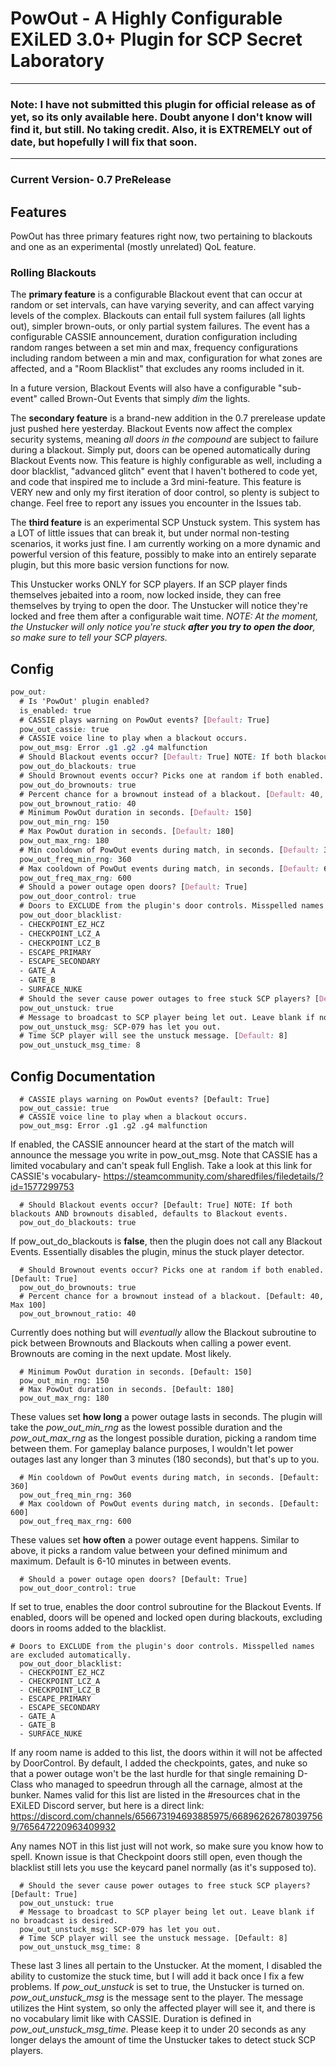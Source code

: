 # PowOut - A Highly Configurable EXiLED 3.0+ Plugin for SCP Secret Laboratory
------------------------------------------------------------------------------
### Note: I have not submitted this plugin for official release as of yet, so its only available here. Doubt anyone I don't know will find it, but still. No taking credit. Also, it is EXTREMELY out of date, but hopefully I will fix that soon.
-------------------------------------------------------------------------------
### Current Version- 0.7 PreRelease

## Features
PowOut has three primary features right now, two pertaining to blackouts and one as an experimental (mostly unrelated) QoL feature.

### Rolling Blackouts
The **primary feature** is a configurable Blackout event that can occur at random or set intervals, can have varying severity, and can affect varying levels of the complex. Blackouts can entail full system failures (all lights out), simpler brown-outs, or only partial system failures. The event has a configurable CASSIE announcement, duration configuration including random ranges between a set min and max, frequency configurations including random between a min and max, configuration for what zones are affected, and a "Room Blacklist" that excludes any rooms included in it.

In a future version, Blackout Events will also have a configurable "sub-event" called Brown-Out Events that simply *dim* the lights.

The **secondary feature** is a brand-new addition in the 0.7 prerelease update just pushed here yesterday. Blackout Events now affect the complex security systems, meaning *all doors in the compound* are subject to failure during a blackout. Simply put, doors can be opened automatically during Blackout Events now. This feature is highly configurable as well, including a door blacklist, "advanced glitch" event that I haven't bothered to code yet, and code that inspired me to include a 3rd mini-feature. This feature is VERY new and only my first iteration of door control, so plenty is subject to change. Feel free to report any issues you encounter in the Issues tab.

The **third feature** is an experimental SCP Unstuck system. This system has a LOT of little issues that can break it, but under normal non-testing scenarios, it works just fine. I am currently working on a more dynamic and powerful version of this feature, possibly to make into an entirely separate plugin, but this more basic version functions for now. 

This Unstucker works ONLY for SCP players. If an SCP player finds themselves jebaited into a room, now locked inside, they can free themselves by trying to open the door. The Unstucker will notice they're locked and free them after a configurable wait time. 
*NOTE: At the moment, the Unstucker will only notice you're stuck **after you try to open the door**, so make sure to tell your SCP players.*

## Config
```css
pow_out:
  # Is 'PowOut' plugin enabled?
  is_enabled: true
  # CASSIE plays warning on PowOut events? [Default: True]
  pow_out_cassie: true
  # CASSIE voice line to play when a blackout occurs.
  pow_out_msg: Error .g1 .g2 .g4 malfunction
  # Should Blackout events occur? [Default: True] NOTE: If both blackouts AND brownouts disabled, defaults to Blackout events.
  pow_out_do_blackouts: true
  # Should Brownout events occur? Picks one at random if both enabled. [Default: True]
  pow_out_do_brownouts: true
  # Percent chance for a brownout instead of a blackout. [Default: 40, Max 100]
  pow_out_brownout_ratio: 40
  # Minimum PowOut duration in seconds. [Default: 150]
  pow_out_min_rng: 150
  # Max PowOut duration in seconds. [Default: 180]
  pow_out_max_rng: 180
  # Min cooldown of PowOut events during match, in seconds. [Default: 360]
  pow_out_freq_min_rng: 360
  # Max cooldown of PowOut events during match, in seconds. [Default: 600]
  pow_out_freq_max_rng: 600
  # Should a power outage open doors? [Default: True]
  pow_out_door_control: true
  # Doors to EXCLUDE from the plugin's door controls. Misspelled names are excluded automatically.
  pow_out_door_blacklist:
  - CHECKPOINT_EZ_HCZ
  - CHECKPOINT_LCZ_A
  - CHECKPOINT_LCZ_B
  - ESCAPE_PRIMARY
  - ESCAPE_SECONDARY
  - GATE_A
  - GATE_B
  - SURFACE_NUKE
  # Should the sever cause power outages to free stuck SCP players? [Default: True]
  pow_out_unstuck: true
  # Message to broadcast to SCP player being let out. Leave blank if no broadcast is desired.
  pow_out_unstuck_msg: SCP-079 has let you out.
  # Time SCP player will see the unstuck message. [Default: 8]
  pow_out_unstuck_msg_time: 8
```
## Config Documentation

```
  # CASSIE plays warning on PowOut events? [Default: True]
  pow_out_cassie: true
  # CASSIE voice line to play when a blackout occurs.
  pow_out_msg: Error .g1 .g2 .g4 malfunction
```
If enabled, the CASSIE announcer heard at the start of the match will announce the message you write in pow_out_msg. Note that CASSIE has a limited vocabulary and can't speak full English. Take a look at this link for CASSIE's vocabulary- https://steamcommunity.com/sharedfiles/filedetails/?id=1577299753

```
  # Should Blackout events occur? [Default: True] NOTE: If both blackouts AND brownouts disabled, defaults to Blackout events.
  pow_out_do_blackouts: true
```
If pow_out_do_blackouts is **false**, then the plugin does not call any Blackout Events. Essentially disables the plugin, minus the stuck player detector.

```
  # Should Brownout events occur? Picks one at random if both enabled. [Default: True]
  pow_out_do_brownouts: true
  # Percent chance for a brownout instead of a blackout. [Default: 40, Max 100]
  pow_out_brownout_ratio: 40
```
Currently does nothing but will *eventually* allow the Blackout subroutine to pick between Brownouts and Blackouts when calling a power event. Brownouts are coming in the next update. Most likely.
```
  # Minimum PowOut duration in seconds. [Default: 150]
  pow_out_min_rng: 150
  # Max PowOut duration in seconds. [Default: 180]
  pow_out_max_rng: 180
```
These values set **how long** a power outage lasts in seconds. The plugin will take the *pow_out_min_rng* as the lowest possible duration and the *pow_out_max_rng* as the longest possible duration, picking a random time between them. For gameplay balance purposes, I wouldn't let power outages last any longer than 3 minutes (180 seconds), but that's up to you.
```
  # Min cooldown of PowOut events during match, in seconds. [Default: 360]
  pow_out_freq_min_rng: 360
  # Max cooldown of PowOut events during match, in seconds. [Default: 600]
  pow_out_freq_max_rng: 600
```
These values set **how often** a power outage event happens. Similar to above, it picks a random value between your defined minimum and maximum. Default is 6-10 minutes in between events.
```
  # Should a power outage open doors? [Default: True]
  pow_out_door_control: true
```
If set to true, enables the door control subroutine for the Blackout Events. If enabled, doors will be opened and locked open during blackouts, excluding doors in rooms added to the blacklist.
```
# Doors to EXCLUDE from the plugin's door controls. Misspelled names are excluded automatically.
  pow_out_door_blacklist:
  - CHECKPOINT_EZ_HCZ
  - CHECKPOINT_LCZ_A
  - CHECKPOINT_LCZ_B
  - ESCAPE_PRIMARY
  - ESCAPE_SECONDARY
  - GATE_A
  - GATE_B
  - SURFACE_NUKE
```
If any room name is added to this list, the doors within it will not be affected by DoorControl. By default, I added the checkpoints, gates, and nuke so that a power outage won't be the last hurdle for that single remaining D-Class who managed to speedrun through all the carnage, almost at the bunker. Names valid for this list are listed in the #resources chat in the EXiLED Discord server, but here is a direct link: https://discord.com/channels/656673194693885975/668962626780397569/765647220963409932

Any names NOT in this list just will not work, so make sure you know how to spell. Known issue is that Checkpoint doors still open, even though the blacklist still lets you use the keycard panel normally (as it's supposed to).
```
  # Should the sever cause power outages to free stuck SCP players? [Default: True]
  pow_out_unstuck: true
  # Message to broadcast to SCP player being let out. Leave blank if no broadcast is desired.
  pow_out_unstuck_msg: SCP-079 has let you out.
  # Time SCP player will see the unstuck message. [Default: 8]
  pow_out_unstuck_msg_time: 8
```
These last 3 lines all pertain to the Unstucker. At the moment, I disabled the ability to customize the stuck time, but I will add it back once I fix a few problems.
If *pow_out_unstuck* is set to true, the Unstucker is turned on. *pow_out_unstuck_msg* is the message sent to the player. The message utilizes the Hint system, so only the affected player will see it, and there is no vocabulary limit like with CASSIE. Duration is defined in *pow_out_unstuck_msg_time*. Please keep it to under 20 seconds as any longer delays the amount of time the Unstucker takes to detect stuck SCP players.
